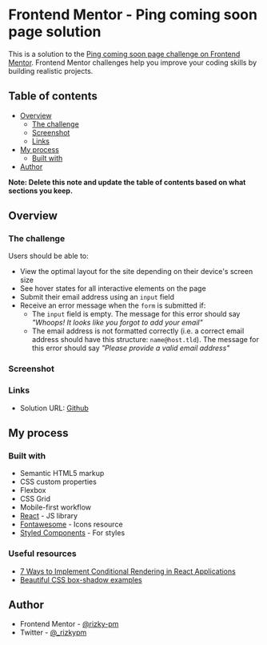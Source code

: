 # Frontend Mentor - Ping coming soon page solution

This is a solution to the [Ping coming soon page challenge on Frontend Mentor](https://www.frontendmentor.io/challenges/ping-single-column-coming-soon-page-5cadd051fec04111f7b848da). Frontend Mentor challenges help you improve your coding skills by building realistic projects.

## Table of contents

-   [Overview](#overview)
    -   [The challenge](#the-challenge)
    -   [Screenshot](#screenshot)
    -   [Links](#links)
-   [My process](#my-process)
    -   [Built with](#built-with)
-   [Author](#author)

**Note: Delete this note and update the table of contents based on what sections you keep.**

## Overview

### The challenge

Users should be able to:

-   View the optimal layout for the site depending on their device's screen size
-   See hover states for all interactive elements on the page
-   Submit their email address using an `input` field
-   Receive an error message when the `form` is submitted if:
    -   The `input` field is empty. The message for this error should say _"Whoops! It looks like you forgot to add your email"_
    -   The email address is not formatted correctly (i.e. a correct email address should have this structure: `name@host.tld`). The message for this error should say _"Please provide a valid email address"_

### Screenshot

<!-- ![](./screenshot.jpg) -->

### Links

-   Solution URL: [Github](https://github.com/rizky-pm/fm_ping-coming-soon-page)
<!-- - Live Site URL: [Add live site URL here](https://your-live-site-url.com) -->

## My process

### Built with

-   Semantic HTML5 markup
-   CSS custom properties
-   Flexbox
-   CSS Grid
-   Mobile-first workflow
-   [React](https://reactjs.org/) - JS library
-   [Fontawesome](https://fontawesome.com/) - Icons resource
-   [Styled Components](https://styled-components.com/) - For styles

### Useful resources

-   [7 Ways to Implement Conditional Rendering in React Applications](https://www.digitalocean.com/community/tutorials/7-ways-to-implement-conditional-rendering-in-react-applications)
-   [Beautiful CSS box-shadow examples](https://getcssscan.com/css-box-shadow-examples)

## Author

-   Frontend Mentor - [@rizky-pm](https://www.frontendmentor.io/profile/rizky-pm)
-   Twitter - [@\_rizkypm](https://twitter.com/_rizkypm)
